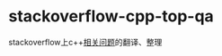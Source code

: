 # stackoverflow-cpp-top-qa
stackoverflow上c++[相关问题](https://stackoverflow.com/questions/tagged/c%2b%2b-faq)的翻译、整理

